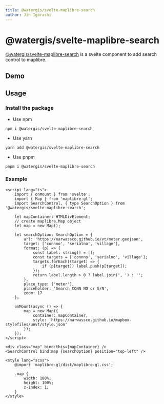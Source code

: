 ```yaml
---
title: @watergis/svelte-maplibre-search
author: Jin Igarashi
---
```


<script lang="ts">
	import SearchExample from "./Example.svelte";
</script>

# @watergis/svelte-maplibre-search

[@watergis/svelte-maplibre-search](https://github.com/watergis/svelte-maplibre-components/tree/main/packages/search) is a svelte component to add search control to maplibre.

## Demo

<SearchExample />

## Usage

### Install the package

- Use npm

```
npm i @watergis/svelte-maplibre-search
```

- Use yarn

```
yarn add @watergis/svelte-maplibre-search
```

- Use pnpm

```
pnpm i @watergis/svelte-maplibre-search
```

### Example

```svelte
<script lang="ts">
	import { onMount } from 'svelte';
	import { Map } from 'maplibre-gl';
	import SearchControl, { type SearchOption } from '@watergis/svelte-maplibre-search';

	let mapContainer: HTMLDivElement;
	// create maplibre.Map object
	let map = new Map();

	let searchOption: SearchOption = {
		url: 'https://narwassco.github.io/vt/meter.geojson',
		target: ['connno', 'serialno', 'village'],
		format: (p) => {
			const label: string[] = [];
			const targets = ['connno', 'serialno', 'village'];
			targets.forEach((target) => {
				if (p[target]) label.push(p[target]);
			});
			return label.length > 0 ? label.join(', ') : '';
		},
		place_type: ['meter'],
		placeholder: 'Search CONN NO or S/N',
		zoom: 17
	};

	onMount(async () => {
		map = new Map({
			container: mapContainer,
			style: 'https://narwassco.github.io/mapbox-stylefiles/unvt/style.json'
		});
	});
</script>

<div class="map" bind:this={mapContainer} />
<SearchControl bind:map {searchOption} position="top-left" />

<style lang="scss">
	@import 'maplibre-gl/dist/maplibre-gl.css';

	.map {
		width: 100%;
		height: 100%;
		z-index: 1;
	}
</style>
```

